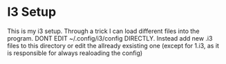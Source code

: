 # I3 Setup

This is my i3 setup. Through a trick I can load different files into the
program. DONT EDIT ~/.config/i3/config DIRECTLY. Instead add new .i3 files to
this directory or edit the allready exsisting one (except for 1.i3, as it is
responsible for always realoading the config)
